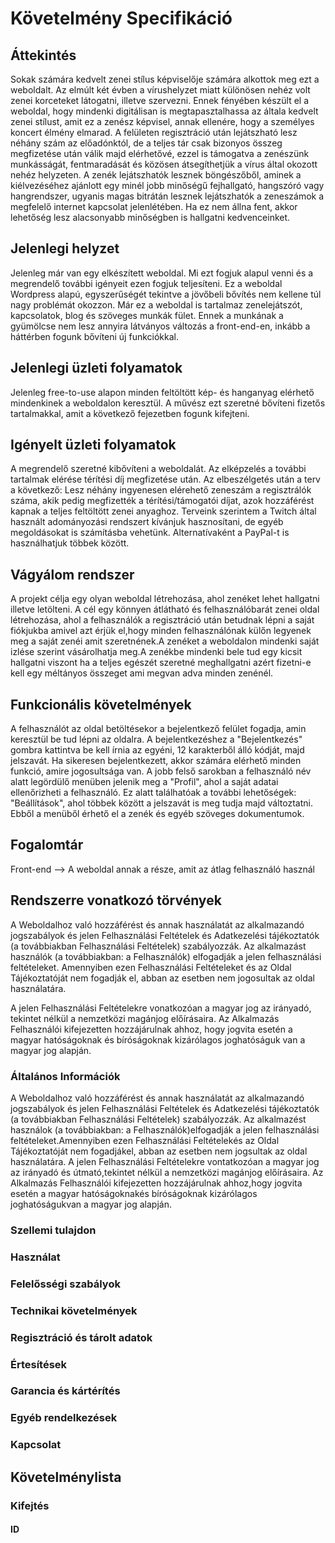 # Követelmény Specifikáció

## Áttekintés

Sokak számára kedvelt zenei stílus képviselője számára alkottok meg ezt a weboldalt. Az elmúlt két évben a vírushelyzet miatt különösen nehéz volt zenei korceteket látogatni, illetve szervezni. Ennek fényében készült el a weboldal, hogy mindenki digitálisan is megtapasztalhassa az általa kedvelt zenei stílust, amit ez a zenész képvisel, annak ellenére, hogy a személyes koncert élmény elmarad. A felületen regisztráció után lejátszható lesz néhány szám az előadónktól, de a teljes tár csak bizonyos összeg megfizetése után válik majd elérhetővé, ezzel is támogatva a zenészünk munkásságát, fentmaradását és közösen átsegíthetjük a vírus által okozott nehéz helyzeten. A zenék lejátszhatók lesznek böngészőből, aminek a kiélvezéséhez ajánlott egy minél jobb minőségű fejhallgató, hangszóró vagy hangrendszer, ugyanis magas bitrátán lesznek lejátszhatók a zeneszámok a megfelelő internet kapcsolat jelenlétében. Ha ez nem állna fent, akkor lehetőség lesz alacsonyabb minőségben is hallgatni kedvenceinket.

## Jelenlegi helyzet

Jelenleg már van egy elkészített weboldal. Mi ezt fogjuk alapul venni és a megrendelő további igényeit ezen fogjuk teljesíteni. Ez a weboldal Wordpress alapú, egyszerűségét tekintve a jövőbeli bővítés nem kellene túl nagy problémát okozzon. Már ez a weboldal is tartalmaz zenelejátszót, kapcsolatok, blog és szöveges munkák fület. Ennek a munkának a gyümölcse nem lesz annyira látványos változás a front-end-en, inkább a háttérben fogunk bővíteni új funkciókkal.

## Jelenlegi üzleti folyamatok

Jelenleg free-to-use alapon minden feltöltött kép- és hanganyag elérhető mindenkinek a weboldalon keresztül. A művész ezt szeretné bővíteni fizetős tartalmakkal, amit a következő fejezetben fogunk kifejteni.

## Igényelt üzleti folyamatok

A megrendelő szeretné kibővíteni a weboldalát. Az elképzelés a további tartalmak elérése térítési díj megfizetése után. Az elbeszélgetés után a terv a következő: Lesz néhány ingyenesen elérehető zeneszám a regisztrálók száma, akik pedig megfizették a térítési/támogatói díjat, azok hozzáférést kapnak a teljes feltöltött zenei anyaghoz. Terveink szerintem a Twitch által használt adományozási rendszert kívánjuk hasznosítani, de egyéb megoldásokat is számításba vehetünk. Alternatívaként a PayPal-t is használhatjuk többek között.

## Vágyálom rendszer

A projekt célja egy olyan weboldal létrehozása, ahol zenéket lehet hallgatni illetve letölteni. A cél egy könnyen átlátható és felhasználóbarát zenei oldal létrehozása, ahol a felhasználók a regisztráció után betudnak lépni a saját fiókjukba amivel azt érjük el,hogy minden felhasználónak külőn legyenek meg a saját zenéi amit szeretnének.A zenéket a weboldalon mindenki saját izlése szerint vásárolhatja meg.A zenékbe mindenki bele tud egy kicsit hallgatni viszont ha a teljes egészét szeretné meghallgatni azért fizetni-e kell egy méltányos összeget ami megvan adva minden zenénél.

## Funkcionális követelmények

A felhasználót az oldal betöltésekor a bejelentkező felület fogadja, amin keresztül be tud lépni az oldalra. A bejelentkezéshez a "Bejelentkezés" gombra kattintva be kell írnia az egyéni, 12 karakterből álló kódját, majd jelszavát. Ha sikeresen bejelentkezett, akkor számára elérhető minden funkció, amire jogosultsága van. A jobb felső sarokban a felhasználó név alatt legördülő menüben jelenik meg a "Profil", ahol a saját adatai ellenőrizheti a felhasználó. Ez alatt találhatóak a további lehetőségek: "Beállítások", ahol többek között a jelszavát is meg tudja majd változtatni. Ebből a menüből érhető el a zenék és egyéb szöveges dokumentumok.

## Fogalomtár

Front-end --> A weboldal annak a része, amit az átlag felhasználó használ

## Rendszerre vonatkozó törvények

A Weboldalhoz való hozzáférést és annak használatát az alkalmazandó jogszabályok és jelen Felhasználási Feltételek és Adatkezelési tájékoztatók (a továbbiakban Felhasználási Feltételek) szabályozzák. Az alkalmazást használók (a továbbiakban: a Felhasználók) elfogadják a jelen felhasználási feltételeket. Amennyiben ezen Felhasználási Feltételeket és az Oldal Tájékoztatóját nem fogadják el, abban az esetben nem jogosultak az oldal használatára.

A jelen Felhasználási Feltételekre vonatkozóan a magyar jog az irányadó, tekintet nélkül a nemzetközi magánjog előírásaira. Az Alkalmazás Felhasználói kifejezetten hozzájárulnak ahhoz, hogy jogvita esetén a magyar hatóságoknak és bíróságoknak kizárólagos joghatóságuk van a magyar jog alapján.

### Általános Információk

A Weboldalhoz való hozzáférést és annak használatát az alkalmazandó jogszabályok és jelen Felhasználási Feltételek és Adatkezelési tájékoztatók (a továbbiakban Felhasználási Feltételek) szabályozzák. Az alkalmazést használok (a továbbiakban: a Felhasználók)elfogadják a jelen felhasználási feltételeket.Amennyiben ezen Felhasználási Feltételekés az Oldal Tájékoztatóját nem fogadjákel, abban az esetben nem jogsultak az oldal használatára.
A jelen Felhasználási Feltételekre vontatkozóan a magyar jog az irányadó és útmató,tekintet nélkül a nemzetközi magánjog előírásaira. Az Alkalmazás Felhasználói kifejezetten hozzájárulnak ahhoz,hogy jogvita esetén a magyar hatóságoknakés bíróságoknak kizárólagos joghatóságukvan a magyar jog alapján.

### Szellemi tulajdon

### Használat

### Felelősségi szabályok


### Technikai követelmények


### Regisztráció és tárolt adatok


### Értesítések

### Garancia és kártérítés

### Egyéb rendelkezések

### Kapcsolat

## Követelménylista



### Kifejtés


#### ID





